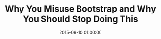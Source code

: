 ---
title:      Why You Misuse Bootstrap and Why You Should Stop Doing This
date:       2015-09-10 01:00:00
summary:    When starting a new project, there is always a need to find an appropriate way to scaffold the front-end, which usually means choosing the framework. In my opinion, a common mistake is to use Twitter Bootstrap as a base for almost every project. Why?
image: /img/project.jpg
external_page: http://10clouds.com
external_page_name: 10Clouds
external_page_link: http://10clouds.com/blog/why-you-misuse-bootstrap-and-why-you-should-stop-doing-this/
---